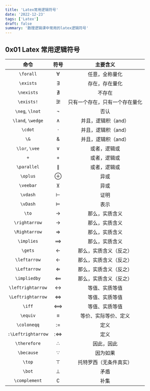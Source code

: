 ```yaml
---
title: 'Latex常用逻辑符号'
date: '2022-12-23'
tags: ['Latex']
draft: false
summary: '数理逻辑课中常用的latex逻辑符号'
---
```


## 0x01 Latex 常用逻辑符号

|        命令        |    符号     |            主要含义            |
| :----------------: | :---------: | :----------------------------: |
|     `\forall`      |      ∀      |         任意，全称量化         |
|     `\exists`      |      ∃      |         存在，存在量化         |
|     `\nexists`     |      ∄      |             不存在             |
|     `\exists!`     |     ∃!      | 只有一个存在，只有一个存在量化 |
|  `\neg`, `\lnot`   |      ¬      |              否认              |
| `\land`, `\wedge`  |      ∧      |      并且，逻辑积（and）       |
|      `\cdot`       |      ⋅      |      并且，逻辑积（and）       |
|        `\&`        |     \&      |      并且，逻辑积（and）       |
|   `\lor`, `\vee`   |      ∨      |          或者，逻辑或          |
|        `+`         |      +      |          或者，逻辑或          |
|    `\parallel`     | $\parallel$ |          或者，逻辑或          |
|      `\oplus`      |      ⊕      |              异或              |
|     `\veebar`      |      ⊻      |              异或              |
|      `\vdash`      |      ⊢      |              证明              |
|      `\vDash`      |      ⊨      |              表示              |
|       `\to`        |      →      |         那么，实质含义         |
|   `\rightarrow`    |      →      |         那么，实质含义         |
|   `\Rightarrow`    |      ⇒      |         那么，实质含义         |
|     `\implies`     |      ⟹      |         那么，实质含义         |
|      `\gets`       |      ←      |     那么，实质含义（反之）     |
|    `\leftarrow`    |      ←      |     那么，实质含义（反之）     |
|    `\Leftarrow`    |      ⇐      |     那么，实质含义（反之）     |
|    `\impliedby`    |      ⟸      |     那么，实质含义（反之）     |
| `\leftrightarrow`  |      ↔      |         等值、实质等值         |
| `\Leftrightarrow`  |      ⇔      |         等值、实质等值         |
|       `\iff`       |      ⟺      |         等值、实质等值         |
|      `\equiv`      |      ≡      |      等价、实际等价、定义      |
|    `\coloneqq`     |     :=      |              定义              |
| `:\Leftrightarrow` |     :⇔      |              定义              |
|    `\therefore`    |      ∴      |           因此，因此           |
|     `\because`     |      ∵      |            因为如果            |
|       `\top`       |      ⊤      |     托特罗西（无条件真实）     |
|       `\bot`       |      ⊥      |              矛盾              |
|   `\complement`    |      ∁      |              补集              |
